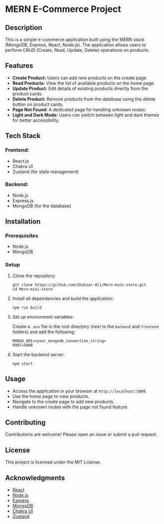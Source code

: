<!DOCTYPE html>
<html lang="en">
<head>
    <meta charset="UTF-8">
    <meta name="viewport" content="width=device-width, initial-scale=1.0">

</head>
<body>
    <h1>MERN E-Commerce Project</h1>

   <h2>Description</h2>
    <p>This is a simple e-commerce application built using the MERN stack (MongoDB, Express, React, Node.js). The application allows users to perform CRUD (Create, Read, Update, Delete) operations on products.</p>

   <h2>Features</h2>
    <ul>
        <li><strong>Create Product:</strong> Users can add new products on the create page.</li>
        <li><strong>Read Products:</strong> View the list of available products on the home page.</li>
        <li><strong>Update Product:</strong> Edit details of existing products directly from the product cards.</li>
        <li><strong>Delete Product:</strong> Remove products from the database using the delete button on product cards.</li>
        <li><strong>Page Not Found:</strong> A dedicated page for handling unknown routes.</li>
        <li><strong>Light and Dark Mode:</strong> Users can switch between light and dark themes for better accessibility.</li>
    </ul>

  <h2>Tech Stack</h2>
    <h3>Frontend:</h3>
    <ul>
        <li>React.js</li>
        <li>Chakra UI</li>
        <li>Zustand (for state management)</li>
    </ul>
    <h3>Backend:</h3>
    <ul>
        <li>Node.js</li>
        <li>Express.js</li>
        <li>MongoDB (for the database)</li>
    </ul>

  <h2>Installation</h2>

   <h3>Prerequisites</h3>
    <ul>
        <li>Node.js</li>
        <li>MongoDB</li>
    </ul>

  <h3>Setup</h3>
    <ol>
        <li>Clone the repository:
            <pre><code>git clone https://github.com/Shahzar-Ali/Mern-mini-store.git
cd Mern-mini-store</code></pre>
        </li>
        <li>Install all dependencies and build the application:
            <pre><code>npm run build</code></pre>
        </li>
        <li>Set up environment variables:
            <p>Create a <code>.env</code> file in the root directory (next to the <code>backend</code> and <code>frontend</code> folders) and add the following:</p>
            <pre><code>MONGO_URI=&lt;your_mongodb_connection_string&gt;
PORT=5000</code></pre>
        </li>
        <li>Start the backend server:
            <pre><code>npm start</code></pre>
        </li>
    </ol>

   <h2>Usage</h2>
    <ul>
        <li>Access the application in your browser at <code>http://localhost:5000</code>.</li>
        <li>Use the home page to view products.</li>
        <li>Navigate to the create page to add new products.</li>
        <li>Handle unknown routes with the page not found feature.</li>
    </ul>

  <h2>Contributing</h2>
    <p>Contributions are welcome! Please open an issue or submit a pull request.</p>

  <h2>License</h2>
    <p>This project is licensed under the MIT License.</p>

  <h2>Acknowledgments</h2>
    <ul>
        <li><a href="https://reactjs.org/">React</a></li>
        <li><a href="https://nodejs.org/">Node.js</a></li>
        <li><a href="https://expressjs.com/">Express</a></li>
        <li><a href="https://www.mongodb.com/">MongoDB</a></li>
        <li><a href="https://chakra-ui.com/">Chakra UI</a></li>
        <li><a href="https://github.com/pmndrs/zustand">Zustand</a></li>
    </ul>
</body>
</html>
